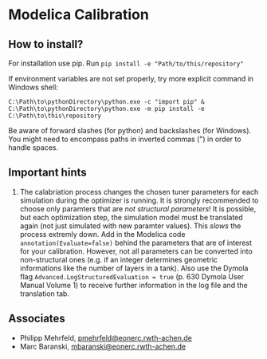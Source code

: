 Modelica Calibration
======

## How to install?

For installation use pip. Run `pip install -e "Path/to/this/repository"`

If environment variables are not set properly, try more explicit command in Windows shell:

`C:\Path\to\pythonDirectory\python.exe -c "import pip" & C:\Path\to\pythonDirectory\python.exe -m pip install -e C:\Path\to\this\repository`

Be aware of forward slashes (for python) and backslashes (for Windows). You might need to encompass paths in inverted commas (") in order to handle spaces.


## Important hints

1. The calabriation process changes the chosen tuner parameters for each simulation during the optimizer is running. It is strongly recommended to choose 
only paramters that are *not structural parameters*! It is possible, but each optimization step, the simulation model must be translated again (not just simulated with new paramter values). 
This *slows* the process extremly down. Add in the Modelica code `annotation(Evaluate=false)` behind the parameters that are of interest for your calibration. However, not all parameters 
can be converted into non-structural ones (e.g. if an integer determines geometric informations like the number of layers in a tank). Also use the Dymola flag `Advanced.LogStructuredEvaluation = true` 
(p. 630 Dymola User Manual Volume 1) to receive further information in the log file and the translation tab.


## Associates
- Philipp Mehrfeld, pmehrfeld@eonerc.rwth-achen.de
- Marc Baranski, mbaranski@eonerc.rwth-achen.de


